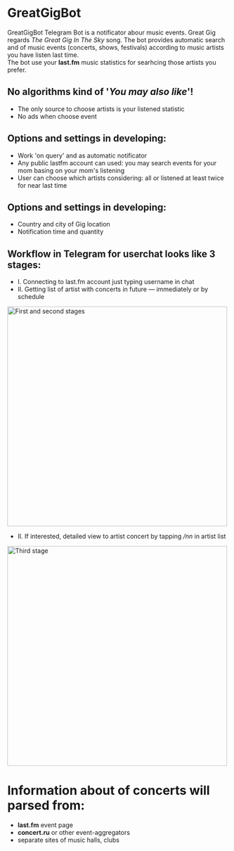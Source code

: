 # GreatGigBot
GreatGigBot Telegram Bot is a notificator abour music events.
Great Gig regards *The Great Gig In The Sky* song.
The bot provides automatic search and of music events (concerts, shows, festivals) according to music artists you have listen last time.  
The bot use your __last.fm__ music statistics for searhcing those artists you prefer. 

## **No** algorithms kind of '_You may also like_'!
- The only source to choose artists is your listened statistic
- No ads when choose event

## Options and settings in developing:
- Work 'on query' and as automatic notificator
- Any public lastfm account can used: you may search events for your mom basing on your mom's listening
- User can choose which artists considering: all or listened at least twice for near last time

## Options and settings in developing:
- Country and city of Gig location
- Notification time and quantity

## Workflow in Telegram for userchat looks like 3 stages:
- I. Connecting to last.fm account just typing username in chat
- II. Getting list of artist with concerts in future — immediately or by schedule

<img src="https://user-images.githubusercontent.com/90848485/162991341-6d712501-cb84-4219-bc1c-3928c4c32b93.png" alt="First and second stages" width="500"/>



- II. If interested, detailed view to artist concert by tapping _/nn_ in artist list 
<img src="https://user-images.githubusercontent.com/90848485/162991339-f6fbe73e-b063-47f8-b08f-3de8c67b6404.png" alt="Third stage" width="500"/>


# Information about of concerts will parsed from:
- __last.fm__ event page
- __concert.ru__ or other event-aggregators
- separate sites of music halls, clubs

